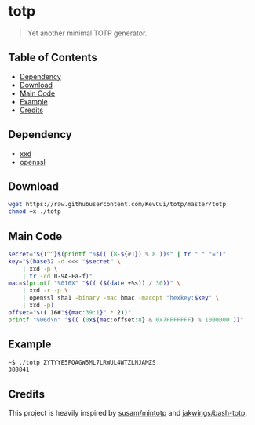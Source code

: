 # totp

> Yet another minimal TOTP generator.

## Table of Contents

- [Dependency](#dependency)
- [Download](#download)
- [Main Code](#main-code)
- [Example](#example)
- [Credits](#credits)

## Dependency

- [xxd](https://linux.die.net/man/1/xxd)
- [openssl](https://linux.die.net/man/1/openssl)

## Download

```bash
wget https://raw.githubusercontent.com/KevCui/totp/master/totp
chmod +x ./totp
```

## Main Code

```bash
secret="${1^^}$(printf "%$(( (8-${#1}) % 8 ))s" | tr " " "=")"
key="$(base32 -d <<< "$secret" \
    | xxd -p \
    | tr -cd 0-9A-Fa-f)"
mac=$(printf "%016X" "$(( ($(date +%s)) / 30))" \
    | xxd -r -p \
    | openssl sha1 -binary -mac hmac -macopt "hexkey:$key" \
    | xxd -p)
offset="$(( 16#"${mac:39:1}" * 2))"
printf "%06d\n" "$(( (0x${mac:offset:8} & 0x7FFFFFFF) % 1000000 ))"
```

## Example

```bash
~$ ./totp ZYTYYE5FOAGW5ML7LRWUL4WTZLNJAMZS
388841
```

## Credits

This project is heavily inspired by [susam/mintotp](https://github.com/susam/mintotp) and [jakwings/bash-totp](https://github.com/jakwings/bash-totp).
